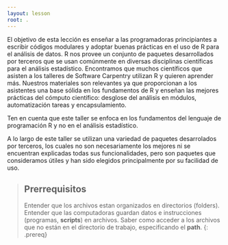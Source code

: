 ```yaml
---
layout: lesson
root: .
---
```

El objetivo de esta lección es enseñar a las programadoras principiantes a escribir códigos modulares y adoptar buenas prácticas en el uso de R para el análisis de datos. R nos provee un conjunto de paquetes desarrollados por terceros que se usan comúnmente en diversas disciplinas científicas para el análisis estadístico. Encontramos que muchos científicos que asisten a los talleres de Software Carpentry utilizan R y quieren aprender más. Nuestros materiales son relevantes ya que proporcionan a los asistentes una base sólida en los fundamentos de R y enseñan las mejores prácticas del cómputo científico: desglose del análisis en módulos,
automatización tareas y encapsulamiento.

Ten en cuenta que este taller se enfoca en los fundamentos del lenguaje de programación R y no en el análisis estadístico.

A lo largo de este taller se utilizan una variedad de paquetes desarrolados por terceros, los cuales no son necesariamente los mejores ni se encuentran explicadas todas sus funcionalidades, pero son paquetes que consideramos útiles y han sido elegidos principalmente por su facilidad de uso.

> ## Prerrequisitos
>
> Entender que los archivos estan organizados en directorios (folders).
> Entender que las computadoras guardan datos e instrucciones (programas, **scripts**) en archivos.
> Saber como acceder a los archivos que no están en el directorio de trabajo, especificando el **path**.
{: .prereq}

[gapminder]: http://www.gapminder.org/
[lesson-example]: https://swcarpentry.github.io/lesson-example
